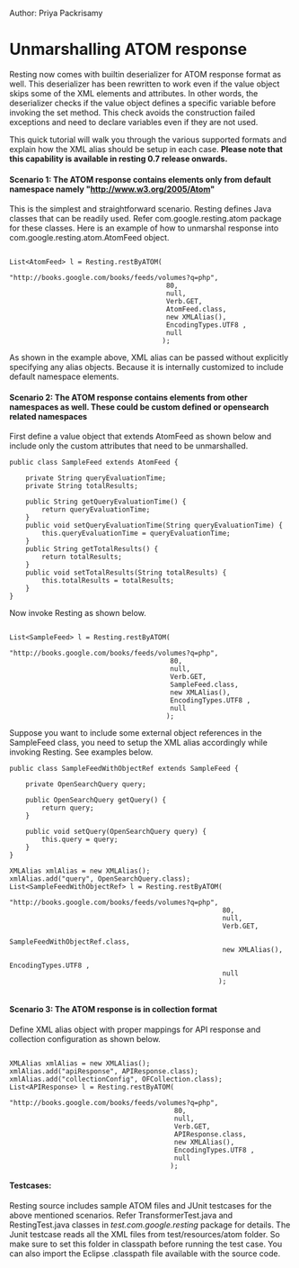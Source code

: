Author: Priya Packrisamy

# Unmarshalling ATOM response #

Resting now comes with builtin deserializer for ATOM response format as well. This deserializer has been rewritten to work even if the value object skips some of the XML elements and attributes. In other words, the deserializer checks if the value object defines a specific variable before invoking the set method. This check avoids the construction failed exceptions and need to declare variables even if they are not used.

This quick tutorial will walk you through the various supported formats and explain how the XML alias should be setup in each case. **Please note that this capability is available in resting 0.7 release onwards.**


#### Scenario 1: The ATOM response contains elements only from default namespace namely "http://www.w3.org/2005/Atom" ####

This is the simplest and straightforward scenario. Resting defines Java classes that can be readily used. Refer com.google.resting.atom package for these classes. Here is an example of how to unmarshal response into com.google.resting.atom.AtomFeed object.


```

List<AtomFeed> l = Resting.restByATOM(
                                      "http://books.google.com/books/feeds/volumes?q=php", 
                                       80, 
                                       null,
                                       Verb.GET, 
                                       AtomFeed.class,
                                       new XMLAlias(),
                                       EncodingTypes.UTF8 , 
                                       null
                                      );

```

As shown in the example above, XML alias can be passed without explicitly specifying any alias objects. Because it is internally customized to include default namespace elements.

#### Scenario 2: The ATOM response contains elements from other namespaces as well. These could be custom defined or opensearch related namespaces ####

First define a value object that extends AtomFeed as shown below and include only the custom attributes that need to be unmarshalled.

```
public class SampleFeed extends AtomFeed {

	private String queryEvaluationTime;
	private String totalResults;
	
	public String getQueryEvaluationTime() {
		return queryEvaluationTime;
	}
	public void setQueryEvaluationTime(String queryEvaluationTime) {
		this.queryEvaluationTime = queryEvaluationTime;
	}
	public String getTotalResults() {
		return totalResults;
	}
	public void setTotalResults(String totalResults) {
		this.totalResults = totalResults;
	}
}
```

Now invoke Resting as shown below.
```

List<SampleFeed> l = Resting.restByATOM(
                                        "http://books.google.com/books/feeds/volumes?q=php", 
                                        80,
                                        null,
                                        Verb.GET, 
                                        SampleFeed.class,
                                        new XMLAlias(),
                                        EncodingTypes.UTF8 , 
                                        null
                                       );

```

Suppose you want to include some external object references in the SampleFeed class, you need to setup the XML alias accordingly while invoking Resting. See examples below.

```
public class SampleFeedWithObjectRef extends SampleFeed {

	private OpenSearchQuery query;

	public OpenSearchQuery getQuery() {
		return query;
	}

	public void setQuery(OpenSearchQuery query) {
		this.query = query;
	}
}

XMLAlias xmlAlias = new XMLAlias();
xmlAlias.add("query", OpenSearchQuery.class);
List<SampleFeedWithObjectRef> l = Resting.restByATOM(
                                                     "http://books.google.com/books/feeds/volumes?q=php", 
                                                     80, 
                                                     null, 
                                                     Verb.GET, 
                                                     SampleFeedWithObjectRef.class,
                                                     new XMLAlias(),
                                                     EncodingTypes.UTF8 , 
                                                     null
                                                    );


```

#### Scenario 3: The ATOM response is in collection format ####

Define XML alias object with proper mappings for API response and collection configuration as shown below.

```

XMLAlias xmlAlias = new XMLAlias();
xmlAlias.add("apiResponse", APIResponse.class);
xmlAlias.add("collectionConfig", OFCollection.class);
List<APIResponse> l = Resting.restByATOM(
                                         "http://books.google.com/books/feeds/volumes?q=php", 
                                         80, 
                                         null,
                                         Verb.GET, 
                                         APIResponse.class,
                                         new XMLAlias(),
                                         EncodingTypes.UTF8 , 
                                         null
                                        );

```
#### Testcases: ####

Resting source includes sample ATOM files and JUnit testcases for the above mentioned scenarios. Refer TransformerTest.java and RestingTest.java classes in <i>test.com.google.resting</i> package for details. The Junit testcase reads all the XML files from test/resources/atom folder. So make sure to set this folder in classpath before running the test case. You can also import the Eclipse .classpath file available with the source code.